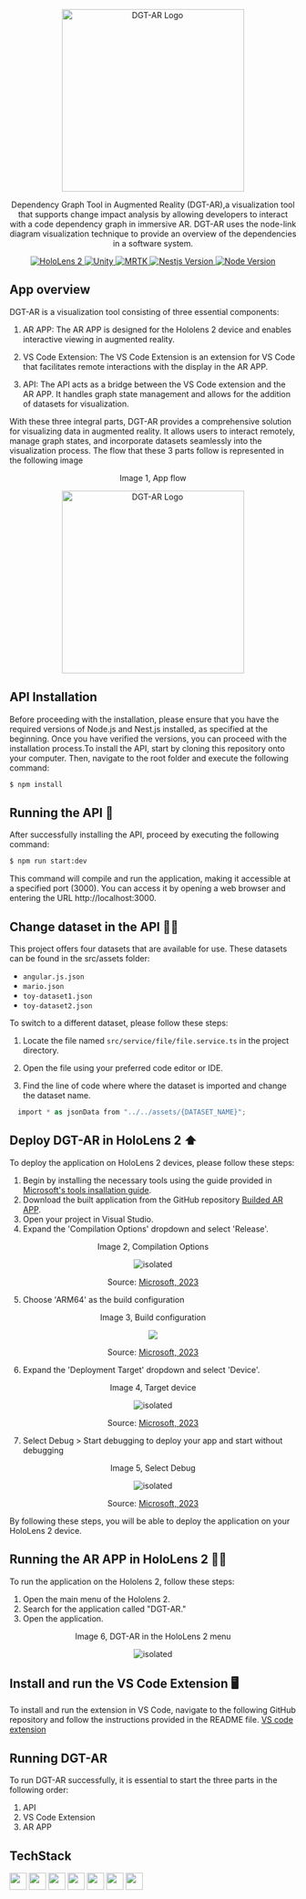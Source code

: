 <p align="center">
  <a  target="blank"><img src="./readme-images/DGT-AR.png" width="320" alt="DGT-AR Logo" /></a>
</p>

<p align="center"> 
Dependency Graph Tool in Augmented Reality (DGT-AR),a visualization tool that supports change impact analysis by allowing developers to interact with a code dependency graph in immersive AR. DGT-AR uses the node-link diagram visualization technique to provide an overview of the dependencies in a software system. 
</p>

<p align="center">
  <a href="https://www.microsoft.com/en-us/hololens/buy">
    <img src="https://img.shields.io/badge/HoloLens_2-blue" alt="HoloLens 2">
  </a>
  <a href="https://unity.com/es/download">
    <img src="https://img.shields.io/badge/Unity-v2020.3.19f1-white" alt="Unity">
  </a>
  <a href="https://learn.microsoft.com/en-us/windows/mixed-reality/mrtk-unity/mrtk2/?view=mrtkunity-2022-05">
    <img src="https://img.shields.io/badge/MRTK-v2.7.2-purple" alt="MRTK">
  </a>
  <a href="https://docs.nestjs.com/cli/overview">
    <img src="https://img.shields.io/badge/Nestjs-v7.6.0-red" alt="Nestjs Version">
  </a>
  <a href="https://nodejs.org/en">
    <img src="https://img.shields.io/badge/Node.js-v16.15.0-success" alt="Node Version">
  </a>
</p>

## App overview

DGT-AR is a visualization tool consisting of three essential components:

1. AR APP: The AR APP is designed for the Hololens 2 device and enables interactive viewing in augmented reality.

2. VS Code Extension: The VS Code Extension is an extension for VS Code that facilitates remote interactions with the display in the AR APP.

3. API: The API acts as a bridge between the VS Code extension and the AR APP. It handles graph state management and allows for the addition of datasets for visualization.

With these three integral parts, DGT-AR provides a comprehensive solution for visualizing data in augmented reality. It allows users to interact remotely, manage graph states, and incorporate datasets seamlessly into the visualization process. The flow that these 3 parts follow is represented in the following image

<p align="center" style="margin-top: 10px;">Image 1, App flow</p>
<p align="center">
  <a  target="blank"><img src="./readme-images/app-overview.png" width="320" alt="DGT-AR Logo" /></a>
</p>

## API Installation
Before proceeding with the installation, please ensure that you have the required versions of Node.js and Nest.js installed, as specified at the beginning. Once you have verified the versions, you can proceed with the installation process.To install the API, start by cloning this repository onto your computer. Then, navigate to the root folder and execute the following command:

```bash
$ npm install
```

## Running the API 🚀

After successfully installing the API, proceed by executing the following command:

```bash
$ npm run start:dev
```

This command will compile and run the application, making it accessible at a specified port (3000). You can access it by opening a web browser and entering the URL http://localhost:3000.


## Change dataset in the API 👨‍💻

This project offers four datasets that are available for use. These datasets can be found in the src/assets folder:

* ```angular.js.json```
* ```mario.json```
* ```toy-dataset1.json```
* ```toy-dataset2.json```

To switch to a different dataset, please follow these steps:

1. Locate the file named ``` src/service/file/file.service.ts ``` in the project directory.
2. Open the file using your preferred code editor or IDE.

3. Find the line of code where where the dataset is imported and change the dataset name.

``` cs
  import * as jsonData from "../../assets/{DATASET_NAME}";
```
## Deploy DGT-AR in HoloLens 2 ⬆️
To deploy the application on HoloLens 2 devices, please follow these steps:

1. Begin by installing the necessary tools using the guide provided in [Microsoft's tools insallation guide](https://learn.microsoft.com/en-us/windows/mixed-reality/develop/install-the-tools#installation-checklist).
2. Download the built application from the GitHub repository [Builded AR APP](https://drive.google.com/drive/folders/1zYtktYTO4Eg8ZS-3ePWs-8W4caVLw6xP?usp=sharing).
3. Open your project in Visual Studio.
4. Expand the 'Compilation Options' dropdown and select 'Release'.
<p align="center" style="margin-top: 10px;">Image 2, Compilation Options</p>
<p align="center"><img src="./readme-images/024-vs-compilation-options-release.png" alt="isolated" /></p>
<p align="center" style="margin-bottom: 10px;">Source: <a href="https://learn.microsoft.com/en-us/windows/mixed-reality/develop/advanced-concepts/using-visual-studio?tabs=hl2">Microsoft, 2023</a>

5. Choose 'ARM64' as the build configuration 

<p align="center" style="margin-top: 10px;">Image 3, Build configuration</p>
<p align="center"><img src="./readme-images/arm64setting.png" /></p>
<p align="center" style="margin-bottom: 10px;">Source: <a href="https://learn.microsoft.com/en-us/windows/mixed-reality/develop/advanced-concepts/using-visual-studio?tabs=hl2">Microsoft, 2023</a>
    
6. Expand the 'Deployment Target' dropdown and select 'Device'.

<p align="center" style="margin-top: 10px;">Image 4, Target device</p>
<p align="center"><img src="./readme-images/025-vs-deployment-target-device.png" alt="isolated" /></p>
<p align="center" style="margin-bottom: 10px;">Source: <a href="https://learn.microsoft.com/en-us/windows/mixed-reality/develop/advanced-concepts/using-visual-studio?tabs=hl2">Microsoft, 2023</a>

7. Select Debug > Start debugging to deploy your app and start without debugging

<p align="center" style="margin-top: 10px;">Image 5, Select Debug</p>
<p align="center"><img src="./readme-images/deploywithdebugging.png" alt="isolated" /></p>
<p align="center" style="margin-bottom: 10px;">Source: <a href="https://learn.microsoft.com/en-us/windows/mixed-reality/develop/advanced-concepts/using-visual-studio?tabs=hl2">Microsoft, 2023</a>

By following these steps, you will be able to deploy the application on your HoloLens 2 device.

## Running the AR APP in HoloLens 2 🏃‍♂️

To run the application on the Hololens 2, follow these steps:

1. Open the main menu of the Hololens 2.
2. Search for the application called "DGT-AR."
3. Open the application.
<p align="center" style="margin-top: 10px;">Image 6, DGT-AR in the HoloLens 2 menu</p>
<p align="center"><img src="./readme-images/menu.png" alt="isolated" /></p>

## Install and run the VS Code Extension 🖥️
To install and run the extension in VS Code, navigate to the following  GitHub repository and follow the instructions provided in the README file. [VS code extension](https://github.com/DussanFreire/DGT-AR_VS-code-extension)

## Running DGT-AR
To run DGT-AR successfully, it is essential to start the three parts in the following order:
1. API
2. VS Code Extension
3. AR APP

## TechStack
<code><img height="30" src="https://xrgo.io/wp-content/uploads/microsoft-hololens-2-logo_1.png"></code>
<code><img height="30" src="https://1000marcas.net/wp-content/uploads/2021/02/Unity-Logo.jpg"></code>
<code><img height="30" src="https://user-images.githubusercontent.com/13754172/122838980-02e98b80-d2ac-11eb-94c5-d2602e968c18.png"></code>
<code><img height="30" src="https://upload.wikimedia.org/wikipedia/commons/thumb/9/9a/Visual_Studio_Code_1.35_icon.svg/2048px-Visual_Studio_Code_1.35_icon.svg.png"></code>
<code><img height="30" src="https://docs.nestjs.com/assets/logo-small.svg"></code>
<code><img height="30" src="https://raw.githubusercontent.com/github/explore/80688e429a7d4ef2fca1e82350fe8e3517d3494d/topics/javascript/javascript.png"></code>
<code><img height="30" src="https://ugeek.github.io/blog/images-blog/node.png"></code>

